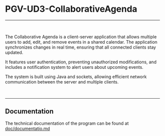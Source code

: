 # PGV-UD3-CollaborativeAgenda

<hr> 
<br>

The Collaborative Agenda is a client-server application that allows multiple users to add, edit, and remove events in a shared calendar. The application synchronizes changes in real time, ensuring that all connected clients stay updated.

It features user authentication, preventing unauthorized modifications, and includes a notification system to alert users about upcoming events.

The system is built using Java and sockets, allowing efficient network communication between the server and multiple clients.

<br> 
<hr>

## Documentation

The technical documentation of the program can be found at [doc/documentatio.md](docs/documentation.md)
